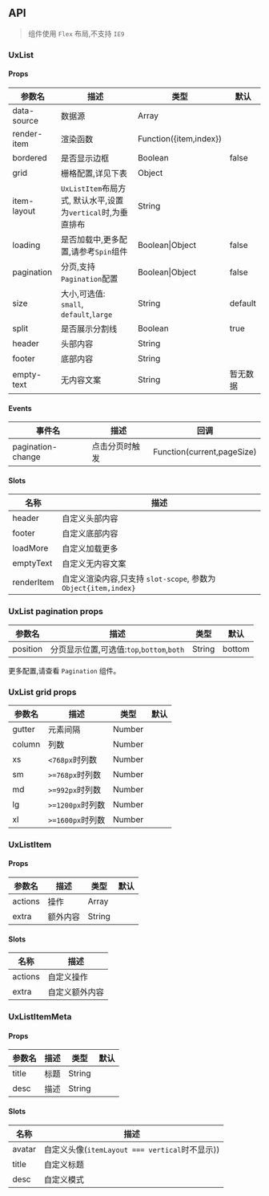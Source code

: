 ## API

> 组件使用 `Flex` 布局,不支持 `IE9`

### UxList

#### Props

| 参数名      | 描述                                                         | 类型                   | 默认     |
| ----------- | ------------------------------------------------------------ | ---------------------- | -------- |
| data-source | 数据源                                                       | Array                  |          |
| render-item | 渲染函数                                                     | Function({item,index}) |          |
| bordered    | 是否显示边框                                                 | Boolean                | false    |
| grid        | 栅格配置,详见下表                                            | Object                 |          |
| item-layout | `UxListItem`布局方式, 默认水平,设置为`vertical`时,为垂直排布 | String                 |          |
| loading     | 是否加载中,更多配置,请参考`Spin`组件                         | Boolean\|Object        | false    |
| pagination  | 分页,支持`Pagination`配置                                    | Boolean\|Object        | false    |
| size        | 大小,可选值: `small`, `default`,`large`                      | String                 | default  |
| split       | 是否展示分割线                                               | Boolean                | true     |
| header      | 头部内容                                                     | String                 |          |
| footer      | 底部内容                                                     | String                 |          |
| empty-text  | 无内容文案                                                   | String                 | 暂无数据 |

#### Events

| 事件名            | 描述           | 回调                       |
| ----------------- | -------------- | -------------------------- |
| pagination-change | 点击分页时触发 | Function(current,pageSize) |

#### Slots

| 名称       | 描述                                                            |
| ---------- | --------------------------------------------------------------- |
| header     | 自定义头部内容                                                  |
| footer     | 自定义底部内容                                                  |
| loadMore   | 自定义加载更多                                                  |
| emptyText  | 自定义无内容文案                                                |
| renderItem | 自定义渲染内容,只支持 `slot-scope`, 参数为 `Object{item,index}` |

### UxList pagination props

| 参数名   | 描述                                      | 类型   | 默认   |
| -------- | ----------------------------------------- | ------ | ------ |
| position | 分页显示位置,可选值:`top`,`bottom`,`both` | String | bottom |

更多配置,请查看 `Pagination` 组件。

### UxList grid props

| 参数名 | 描述             | 类型   | 默认 |
| ------ | ---------------- | ------ | ---- |
| gutter | 元素间隔         | Number |      |
| column | 列数             | Number |      |
| xs     | `<768px`时列数   | Number |      |
| sm     | `>=768px`时列数  | Number |      |
| md     | `>=992px`时列数  | Number |      |
| lg     | `>=1200px`时列数 | Number |      |
| xl     | `>=1600px`时列数 | Number |      |

### UxListItem

#### Props

| 参数名  | 描述     | 类型         | 默认 |
| ------- | -------- | ------------ | ---- |
| actions | 操作     | Array<VNode> |      |
| extra   | 额外内容 | String       |      |

#### Slots

| 名称    | 描述           |
| ------- | -------------- |
| actions | 自定义操作     |
| extra   | 自定义额外内容 |

### UxListItemMeta

#### Props

| 参数名 | 描述 | 类型   | 默认 |
| ------ | ---- | ------ | ---- |
| title  | 标题 | String |      |
| desc   | 描述 | String |

#### Slots

| 名称   | 描述                                           |
| ------ | ---------------------------------------------- |
| avatar | 自定义头像(`itemLayout === vertical`时不显示)) |
| title  | 自定义标题                                     |
| desc   | 自定义模式                                     |
